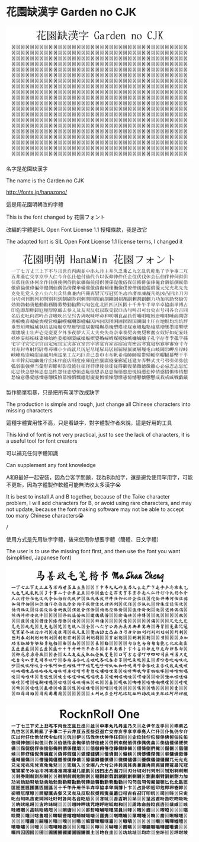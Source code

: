 # 花園缺漢字 Garden no CJK
![](https://raw.githubusercontent.com/FWHP-Enfun/Garden-no-CJK/main/%E8%8A%B1%E5%9C%92%E7%BC%BA%E6%BC%A2%E5%AD%97.png)

名字是花園缺漢字

The name is the Garden no CJK

http://fonts.jp/hanazono/

這是用花園明朝改的字體

This is the font changed by 花園フォント

改編的字體是SIL Open Font License 1.1 授權條款，我是改它

The adapted font is SIL Open Font License 1.1 license terms, I changed it

![](https://raw.githubusercontent.com/FWHP-Enfun/Garden-no-CJK/main/%E8%8A%B1%E5%9C%92%E6%98%8E%E6%9C%9D.png)

製作簡單粗暴，只是把所有漢字改成缺字

The production is simple and rough, just change all Chinese characters into missing characters

這種字體實用性不高，只是看缺字，對字體製作者來說，這是好用的工具

This kind of font is not very practical, just to see the lack of characters, it is a useful tool for font creators

可以補充任何字體知識

Can supplement any font knowledge

A和B最好一起安裝，因為台客字問題，我為B添加字，還是避免使用罕用字，可能不更新，因為字體製作軟體可能無法收太多漢字😭

It is best to install A and B together, because of the Taike character problem, I will add characters for B, or avoid using rare characters, and may not update, because the font making software may not be able to accept too many Chinese characters😭

/

使用方式是先用缺字字體，後來使用你想要字體（簡體、日文字體）

The user is to use the missing font first, and then use the font you want (simplified, Japanese font)

![](https://raw.githubusercontent.com/FWHP-Enfun/Garden-no-CJK/main/%E7%B0%A1%E9%AB%94%E4%BD%BF%E7%94%A8%E6%95%88%E6%9E%9C.png)

![](https://raw.githubusercontent.com/FWHP-Enfun/Garden-no-CJK/main/%E6%97%A5%E6%96%87%E4%BD%BF%E7%94%A8%E6%95%88%E6%9E%9C.png)
